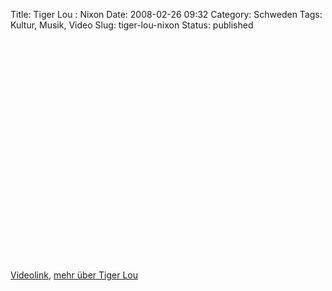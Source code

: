 Title: Tiger Lou : Nixon
Date: 2008-02-26 09:32
Category: Schweden
Tags: Kultur, Musik, Video
Slug: tiger-lou-nixon
Status: published

<p>
<object width="425" height="355">
<param name="movie" value="http://www.youtube.com/v/_5Z1G3-TJ_U&amp;rel=1"></param><param name="wmode" value="transparent"></param>
<embed src="http://www.youtube.com/v/_5Z1G3-TJ_U&amp;rel=1" type="application/x-shockwave-flash" wmode="transparent" width="425" height="355">
</embed>
</object>
  
[Videolink](http://youtube.com/watch?v=_5Z1G3-TJ_U), [mehr über Tiger
Lou](http://de.wikipedia.org/wiki/Tiger_Lou)
</p>

